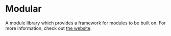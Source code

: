 # Modular

A module library which provides a framework for modules to be built on. For more information, check out [the website](https://trulyfree.github.io/Modular/).